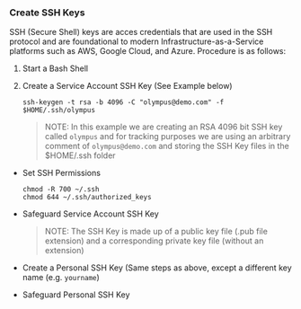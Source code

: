 ### Create SSH Keys

SSH (Secure Shell) keys are acces credentials that are used in the SSH protocol and are foundational to modern Infrastructure-as-a-Service platforms such as AWS, Google Cloud, and Azure. Procedure is as follows:

1. Start a Bash Shell

1. Create a Service Account SSH Key (See Example below)

    ```
    ssh-keygen -t rsa -b 4096 -C "olympus@demo.com" -f $HOME/.ssh/olympus
    ```

    > NOTE: In this example we are creating an RSA 4096 bit SSH key called `olympus` and for tracking purposes we are using an arbitrary comment of `olympus@demo.com` and storing the SSH Key files in the $HOME/.ssh folder

* Set SSH Permissions

    ```
    chmod -R 700 ~/.ssh
    chmod 644 ~/.ssh/authorized_keys
    ``` 

* Safeguard Service Account SSH Key

    > NOTE: The SSH Key is made up of a public key file (.pub file extension) and a corresponding private key file (without an extension)

* Create a Personal SSH Key (Same steps as above, except a different key name (e.g. `yourname`)

* Safeguard Personal SSH Key